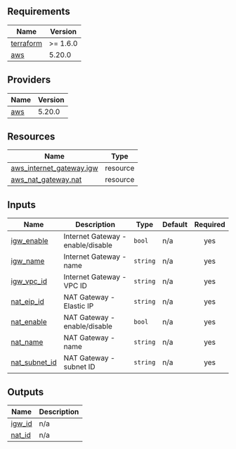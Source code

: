 <!-- BEGIN_TF_DOCS -->
## Requirements

| Name | Version |
|------|---------|
| <a name="requirement_terraform"></a> [terraform](#requirement\_terraform) | >= 1.6.0 |
| <a name="requirement_aws"></a> [aws](#requirement\_aws) | 5.20.0 |

## Providers

| Name | Version |
|------|---------|
| <a name="provider_aws"></a> [aws](#provider\_aws) | 5.20.0 |

## Resources

| Name | Type |
|------|------|
| [aws_internet_gateway.igw](https://registry.terraform.io/providers/hashicorp/aws/5.20.0/docs/resources/internet_gateway) | resource |
| [aws_nat_gateway.nat](https://registry.terraform.io/providers/hashicorp/aws/5.20.0/docs/resources/nat_gateway) | resource |

## Inputs

| Name | Description | Type | Default | Required |
|------|-------------|------|---------|:--------:|
| <a name="input_igw_enable"></a> [igw\_enable](#input\_igw\_enable) | Internet Gateway - enable/disable | `bool` | n/a | yes |
| <a name="input_igw_name"></a> [igw\_name](#input\_igw\_name) | Internet Gateway - name | `string` | n/a | yes |
| <a name="input_igw_vpc_id"></a> [igw\_vpc\_id](#input\_igw\_vpc\_id) | Internet Gateway - VPC ID | `string` | n/a | yes |
| <a name="input_nat_eip_id"></a> [nat\_eip\_id](#input\_nat\_eip\_id) | NAT Gateway - Elastic IP | `string` | n/a | yes |
| <a name="input_nat_enable"></a> [nat\_enable](#input\_nat\_enable) | NAT Gateway - enable/disable | `bool` | n/a | yes |
| <a name="input_nat_name"></a> [nat\_name](#input\_nat\_name) | NAT Gateway - name | `string` | n/a | yes |
| <a name="input_nat_subnet_id"></a> [nat\_subnet\_id](#input\_nat\_subnet\_id) | NAT Gateway - subnet ID | `string` | n/a | yes |

## Outputs

| Name | Description |
|------|-------------|
| <a name="output_igw_id"></a> [igw\_id](#output\_igw\_id) | n/a |
| <a name="output_nat_id"></a> [nat\_id](#output\_nat\_id) | n/a |
<!-- END_TF_DOCS -->
